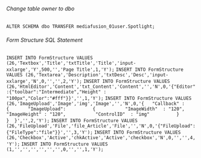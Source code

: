 ###### Change table owner to dbo
`ALTER SCHEMA dbo TRANSFER mediafusion_01user.Spotlight;`

###### Form Structure SQL Statement
`INSERT INTO FormStructure VALUES (26,'Textbox','Title','txtTitle','Title','input-xxlarge','Y',500,'','Page Title',1,'Y');`
`INSERT INTO FormStructure VALUES (26,'Textarea','Description','txtDesc','Desc','input-xxlarge','N',0,'','',2,'Y');`
`INSERT INTO FormStructure VALUES (26,'HtmlEditor','Content','txt_Content','Content','','N',0,'{"Editor":{"toolbar":"Intermediate","Height" : "100px","Color":"#fff"}}','',1,'Y');`
`INSERT INTO FormStructure VALUES (26,'ImageUpload','Image','img','Image','','N',0,'{   "Callback" :      {       "ImageUpload":          {           "ImageWidth"  : "120",           "ImageHeight" : "120",           "ControlID"  : "img"          }      }  }','',2,'Y');`
`INSERT INTO FormStructure VALUES (26,'FileUpload','File','file_Article','File','','N',0,'{"FileUpload":{"FileType":"file"}}','',3,'Y');`
`INSERT INTO FormStructure VALUES (26,'Checkbox','Active','chkActive','Active','checkbox','N',0,'','',4,'Y');`
`INSERT INTO FormStructure VALUES (1,'','','','','','',0,'','',1,'Y');`
